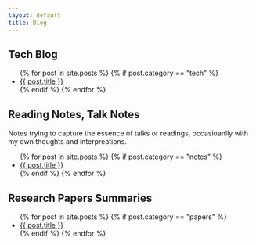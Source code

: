 ```yaml
---
layout: default
title: Blog
---
```


## Tech Blog
<ul>
  {% for post in site.posts %}
    {% if post.category == "tech" %}
    <li>
      <a href="{{ post.url }}">{{ post.title }}</a>
    </li>
    {% endif %}
  {% endfor %}
</ul>

## Reading Notes, Talk Notes
Notes trying to capture the essence of talks or readings, occasioanlly with my own thoughts and interpreations.
<ul>
  {% for post in site.posts %}
    {% if post.category == "notes" %}
    <li>
      <a href="{{ post.url }}">{{ post.title }}</a>
    </li>
    {% endif %}
  {% endfor %}
</ul>

## Research Papers Summaries
<ul>
  {% for post in site.posts %}
    {% if post.category == "papers" %}
    <li>
      <a href="{{ post.url }}">{{ post.title }}</a>
    </li>
    {% endif %}
  {% endfor %}
</ul>
